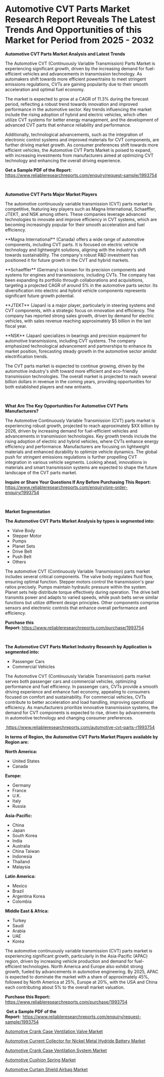 <p><h1>Automotive CVT Parts Market Research Report Reveals The Latest Trends And Opportunities of this Market for Period from 2025 - 2032</h1></p><p><strong>Automotive CVT Parts Market Analysis and Latest Trends</strong></p>
<p><p>The Automotive CVT (Continuously Variable Transmission) Parts Market is experiencing significant growth, driven by the increasing demand for fuel-efficient vehicles and advancements in transmission technology. As automakers shift towards more efficient powertrains to meet stringent emissions regulations, CVTs are gaining popularity due to their smooth acceleration and optimal fuel economy. </p><p>The market is expected to grow at a CAGR of 11.3% during the forecast period, reflecting a robust trend towards innovation and improved performance in the automotive sector. Key trends influencing the market include the rising adoption of hybrid and electric vehicles, which often utilize CVT systems for better energy management, and the development of advanced CVT parts that enhance reliability and performance.</p><p>Additionally, technological advancements, such as the integration of electronic control systems and improved materials for CVT components, are further driving market growth. As consumer preferences shift towards more efficient vehicles, the Automotive CVT Parts Market is poised to expand, with increasing investments from manufacturers aimed at optimizing CVT technology and enhancing the overall driving experience.</p></p>
<p><strong>Get a Sample PDF of the Report:&nbsp;</strong> <a href="https://www.reliableresearchreports.com/enquiry/request-sample/1993754?utm_campaign=117&utm_medium=2&utm_source=Github&utm_content=ia&utm_term=15012025&utm_id=automotive-cvt-parts">https://www.reliableresearchreports.com/enquiry/request-sample/1993754</a></p>
<p>&nbsp;</p>
<p><strong>Automotive CVT Parts Major Market Players</strong></p>
<p><p>The automotive continuously variable transmission (CVT) parts market is competitive, featuring key players such as Magna International, Schaeffler, JTEKT, and NSK among others. These companies leverage advanced technologies to innovate and improve efficiency in CVT systems, which are becoming increasingly popular for their smooth acceleration and fuel efficiency.</p><p>**Magna International** (Canada) offers a wide range of automotive components, including CVT parts. It is focused on electric vehicle technology and lightweight solutions, aligning with the industry's shift towards sustainability. The company's robust R&D investment has positioned it for future growth in the CVT and hybrid markets.</p><p>**Schaeffler** (Germany) is known for its precision components and systems for engines and transmissions, including CVTs. The company has been expanding its portfolio through collaborations and acquisitions, targeting a projected CAGR of around 5% in the automotive parts sector. Its diversification into electric and hybrid vehicle components represents significant future growth potential.</p><p>**JTEKT** (Japan) is a major player, particularly in steering systems and CVT components, with a strategic focus on innovation and efficiency. The company has reported strong sales growth, driven by demand for electric vehicles, with sales revenue reaching approximately $5 billion in the last fiscal year.</p><p>**NSK** (Japan) specializes in bearings and precision equipment for automotive transmissions, including CVT systems. The company emphasized technological advancement and partnerships to enhance its market position, forecasting steady growth in the automotive sector amidst electrification trends.</p><p>The CVT parts market is expected to continue growing, driven by the automotive industry's shift toward more efficient and eco-friendly transmission technologies. The overall market is projected to reach several billion dollars in revenue in the coming years, providing opportunities for both established players and new entrants.</p></p>
<p>&nbsp;</p>
<p><strong>What Are The Key Opportunities For Automotive CVT Parts Manufacturers?</strong></p>
<p><p>The Automotive Continuously Variable Transmission (CVT) parts market is experiencing robust growth, projected to reach approximately $XX billion by 2026, driven by increasing demand for fuel-efficient vehicles and advancements in transmission technologies. Key growth trends include the rising adoption of electric and hybrid vehicles, where CVTs enhance energy efficiency and performance. Manufacturers are focusing on lightweight materials and enhanced durability to optimize vehicle dynamics. The global push for stringent emissions regulations is further propelling CVT integration in various vehicle segments. Looking ahead, innovations in materials and smart transmission systems are expected to shape the future landscape of the CVT parts market.</p></p>
<p><strong>Inquire or Share Your Questions If Any Before Purchasing This Report:</strong> <a href="https://www.reliableresearchreports.com/enquiry/pre-order-enquiry/1993754?utm_campaign=117&utm_medium=2&utm_source=Github&utm_content=ia&utm_term=15012025&utm_id=automotive-cvt-parts">https://www.reliableresearchreports.com/enquiry/pre-order-enquiry/1993754</a></p>
<p>&nbsp;</p>
<p><strong>Market Segmentation</strong></p>
<p><strong>The Automotive CVT Parts Market Analysis by types is segmented into:</strong></p>
<p><ul><li>Valve Body</li><li>Stepper Motor</li><li>Pumps</li><li>Planet Sets</li><li>Drive Belt</li><li>Push Belt</li><li>Others</li></ul></p>
<p><p>The automotive CVT (Continuously Variable Transmission) parts market includes several critical components. The valve body regulates fluid flow, ensuring optimal function. Stepper motors control the transmission's gear ratios precisely. Pumps maintain hydraulic pressure within the system. Planet sets help distribute torque effectively during operation. The drive belt transmits power and adapts to varied speeds, while push belts serve similar functions but utilize different design principles. Other components comprise sensors and electronic controls that enhance overall performance and efficiency.</p></p>
<p><strong>Purchase this Report:&nbsp;</strong><a href="https://www.reliableresearchreports.com/purchase/1993754?utm_campaign=117&utm_medium=2&utm_source=Github&utm_content=ia&utm_term=15012025&utm_id=automotive-cvt-parts">https://www.reliableresearchreports.com/purchase/1993754</a></p>
<p>&nbsp;</p>
<p><strong>The Automotive CVT Parts Market Industry Research by Application is segmented into:</strong></p>
<p><ul><li>Passenger Cars</li><li>Commercial Vehicles</li></ul></p>
<p><p>The Automotive CVT (Continuously Variable Transmission) parts market serves both passenger cars and commercial vehicles, optimizing performance and fuel efficiency. In passenger cars, CVTs provide a smooth driving experience and enhance fuel economy, appealing to consumers focused on comfort and sustainability. For commercial vehicles, CVTs contribute to better acceleration and load handling, improving operational efficiency. As manufacturers prioritize innovative transmission systems, the demand for CVT components is expected to rise, driven by advancements in automotive technology and changing consumer preferences.</p></p>
<p><a href="https://www.reliableresearchreports.com/automotive-cvt-parts-r1993754?utm_campaign=117&utm_medium=2&utm_source=Github&utm_content=ia&utm_term=15012025&utm_id=automotive-cvt-parts">&nbsp;https://www.reliableresearchreports.com/automotive-cvt-parts-r1993754</a></p>
<p><strong>In terms of Region, the Automotive CVT Parts Market Players available by Region are:</strong></p>
<p>
    <p> <strong> North America: </strong>
        <ul>
            <li>United States</li>
            <li>Canada</li>
        </ul>
        </p> 
    <p> <strong> Europe: </strong>
        <ul>
            <li>Germany</li>
            <li>France</li>
            <li>U.K.</li>
            <li>Italy</li>
            <li>Russia</li>
        </ul>
        </p> 
    <p> <strong> Asia-Pacific: </strong>
        <ul>
            <li>China</li>
            <li>Japan</li>
            <li>South Korea</li>
            <li>India</li>
            <li>Australia</li>
            <li>China Taiwan</li>
            <li>Indonesia</li>
            <li>Thailand</li>
            <li>Malaysia</li>
        </ul>
        </p> 
    <p> <strong> Latin America: </strong>
        <ul>
            <li>Mexico</li>
            <li>Brazil</li>
            <li>Argentina Korea</li>
            <li>Colombia</li>
        </ul>
        </p> 
    <p> <strong> Middle East & Africa: </strong>
        <ul>
            <li>Turkey</li>
            <li>Saudi</li>
            <li>Arabia</li>
            <li>UAE</li>
            <li>Korea</li>
        </ul>
    </p>
    </p>
<p><p>The automotive continuously variable transmission (CVT) parts market is experiencing significant growth, particularly in the Asia-Pacific (APAC) region, driven by increasing vehicle production and demand for fuel-efficient technologies. North America and Europe also exhibit strong growth, fueled by advancements in automotive engineering. By 2025, APAC is expected to dominate the market with a share of approximately 45%, followed by North America at 25%, Europe at 20%, with the USA and China each contributing about 5% to the overall market valuation.</p></p>
<p><strong>Purchase this Report: </strong><a href="https://www.reliableresearchreports.com/purchase/1993754?utm_campaign=117&utm_medium=2&utm_source=Github&utm_content=ia&utm_term=15012025&utm_id=automotive-cvt-parts">https://www.reliableresearchreports.com/purchase/1993754</a></p>
<p>&nbsp;<strong>Get a Sample PDF of the Report:&nbsp;&nbsp;</strong><a href="https://www.reliableresearchreports.com/enquiry/request-sample/1993754?utm_campaign=117&utm_medium=2&utm_source=Github&utm_content=ia&utm_term=15012025&utm_id=automotive-cvt-parts">https://www.reliableresearchreports.com/enquiry/request-sample/1993754</a></p>
<p><strong></strong></p>
<p><p><a href="https://github.com/HobertDavis43/Market-Research-Report-List-1/blob/main/automotive-crank-case-ventilation-valve-market.md?utm_campaign=117&utm_medium=2&utm_source=Github&utm_content=ia&utm_term=15012025&utm_id=automotive-cvt-parts">Automotive Crank Case Ventilation Valve Market</a></p><p><a href="https://github.com/AlisaRowe24/Market-Research-Report-List-1/blob/main/automotive-current-collector-for-nickel-metal-hydride-battery-market.md?utm_campaign=117&utm_medium=2&utm_source=Github&utm_content=ia&utm_term=15012025&utm_id=automotive-cvt-parts">Automotive Current Collector for Nickel Metal Hydride Battery Market</a></p><p><a href="https://github.com/AshikRahman991/Market-Research-Report-List-1/blob/main/automotive-crank-case-ventilation-system-market.md?utm_campaign=117&utm_medium=2&utm_source=Github&utm_content=ia&utm_term=15012025&utm_id=automotive-cvt-parts">Automotive Crank Case Ventilation System Market</a></p><p><a href="https://github.com/jaquelynhasenaue8/Market-Research-Report-List-1/blob/main/automotive-cushion-spring-market.md?utm_campaign=117&utm_medium=2&utm_source=Github&utm_content=ia&utm_term=15012025&utm_id=automotive-cvt-parts">Automotive Cushion Spring Market</a></p><p><a href="https://github.com/arvelm4nthig/Market-Research-Report-List-1/blob/main/automotive-curtain-shield-airbag-market.md?utm_campaign=117&utm_medium=2&utm_source=Github&utm_content=ia&utm_term=15012025&utm_id=automotive-cvt-parts">Automotive Curtain Shield Airbag Market</a></p></p>